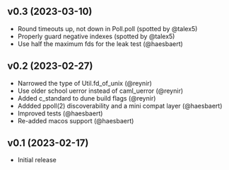 ## v0.3 (2023-03-10)

* Round timeouts up, not down in Poll.poll (spotted by @talex5)
* Properly guard negative indexes (spotted by @talex5)
* Use half the maximum fds for the leak test (@haesbaert)

## v0.2 (2023-02-27)

* Narrowed the type of Util.fd_of_unix (@reynir)
* Use older school uerror instead of caml_uerror (@reynir)
* Added c_standard to dune build flags (@reynir)
* Addded ppoll(2) discoverability and a mini compat layer (@haesbaert)
* Improved tests (@haesbaert)
* Re-added macos support (@haesbaert)

## v0.1 (2023-02-17)

* Initial release
